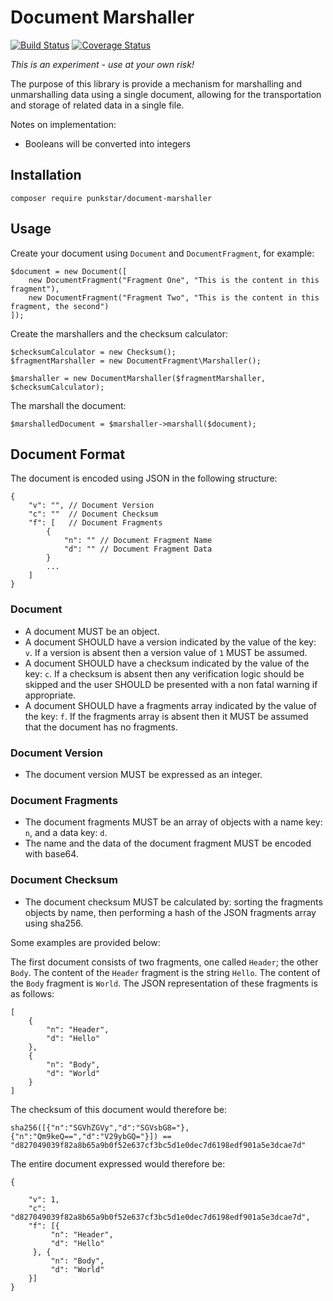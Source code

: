 # Document Marshaller

[![Build Status](https://travis-ci.org/punkstar/document-marshaller.svg?branch=master)](https://travis-ci.org/punkstar/document-marshaller) [![Coverage Status](https://coveralls.io/repos/github/punkstar/document-marshaller/badge.svg?branch=master)](https://coveralls.io/github/punkstar/document-marshaller?branch=master)

*This is an experiment - use at your own risk!*

The purpose of this library is provide a mechanism for marshalling and unmarshalling data using a single document,
allowing for the transportation and storage of related data in a single file.

Notes on implementation:

* Booleans will be converted into integers

## Installation

    composer require punkstar/document-marshaller

## Usage

Create your document using `Document` and `DocumentFragment`, for example:

    $document = new Document([
        new DocumentFragment("Fragment One", "This is the content in this fragment"),
        new DocumentFragment("Fragment Two", "This is the content in this fragment, the second")
    ]);

Create the marshallers and the checksum calculator:

    $checksumCalculator = new Checksum();
    $fragmentMarshaller = new DocumentFragment\Marshaller();

    $marshaller = new DocumentMarshaller($fragmentMarshaller, $checksumCalculator);

The marshall the document:

    $marshalledDocument = $marshaller->marshall($document);

## Document Format

The document is encoded using JSON in the following structure:

    {
        "v": "", // Document Version
        "c": ""  // Document Checksum
        "f": [   // Document Fragments
            {
                "n": "" // Document Fragment Name
                "d": "" // Document Fragment Data
            }
            ...
        ]
    }

### Document

* A document MUST be an object.
* A document SHOULD have a version indicated by the value of the key: `v`.  If a version is absent then a version value
  of `1` MUST be assumed.
* A document SHOULD have a checksum indicated by the value of the key: `c`.  If a checksum is absent then any
  verification logic should be skipped and the user SHOULD be presented with a non fatal warning if appropriate.
* A document SHOULD have a fragments array indicated by the value of the key: `f`.  If the fragments array is absent
  then it MUST be assumed that the document has no fragments.

### Document Version

* The document version MUST be expressed as an integer.

### Document Fragments

* The document fragments MUST be an array of objects with a name key: `n`, and a data key: `d`.
* The name and the data of the document fragment MUST be encoded with base64.

### Document Checksum

* The document checksum MUST be calculated by: sorting the fragments objects by name, then performing a hash of the JSON
  fragments array using sha256.

Some examples are provided below:

The first document consists of two fragments, one called `Header`; the other `Body`.  The content of the `Header`
fragment is the string `Hello`.  The content of the `Body` fragment is `World`.  The JSON representation of these
fragments is as follows:

    [
        {
            "n": "Header",
            "d": "Hello"
        },
        {
            "n": "Body",
            "d": "World"
        }
    ]

The checksum of this document would therefore be:

    sha256([{"n":"SGVhZGVy","d":"SGVsbG8="},{"n":"Qm9keQ==","d":"V29ybGQ="}]) == "d827049039f82a8b65a9b0f52e637cf3bc5d1e0dec7d6198edf901a5e3dcae7d"


The entire document expressed would therefore be:

    {

        "v": 1,
        "c": "d827049039f82a8b65a9b0f52e637cf3bc5d1e0dec7d6198edf901a5e3dcae7d",
        "f": [{
             "n": "Header",
             "d": "Hello"
         }, {
             "n": "Body",
             "d": "World"
        }]
    }

